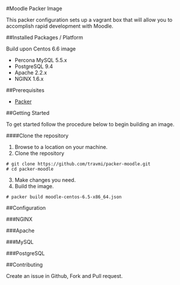 #Moodle Packer Image

This packer configuration sets up a vagrant box that will allow you to accomplish
rapid development with Moodle. 

##Installed Packages / Platform

Build upon Centos 6.6 image

- Percona MySQL 5.5.x
- PostgreSQL 9.4
- Apache 2.2.x
- NGINX 1.6.x

##Prerequisites

- [Packer](https://www.packer.io/downloads.html)

##Getting Started

To get started follow the procedure below to begin building an image.


####Clone the repository

1. Browse to a location on your machine.
2. Clone the repository
```
# git clone https://github.com/travmi/packer-moodle.git
# cd packer-moodle
```
3. Make changes you need.
4. Build the image.
```
# packer build moodle-centos-6.5-x86_64.json
```


##Configuration

###NGINX

###Apache

###MySQL

###PostgreSQL

##Contributing

Create an issue in Github, Fork and Pull request. 
